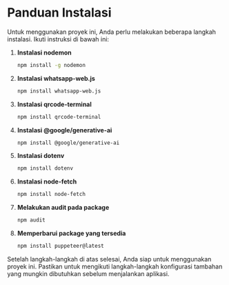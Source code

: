 # Panduan Instalasi

Untuk menggunakan proyek ini, Anda perlu melakukan beberapa langkah instalasi. Ikuti instruksi di bawah ini:

1. **Instalasi nodemon**
   ```bash
   npm install -g nodemon
   ```

2. **Instalasi whatsapp-web.js**
   ```bash
   npm install whatsapp-web.js
   ```

3. **Instalasi qrcode-terminal**
   ```bash
   npm install qrcode-terminal
   ```

4. **Instalasi @google/generative-ai**
   ```bash
   npm install @google/generative-ai
   ```

5. **Instalasi dotenv**
   ```bash
   npm install dotenv
   ```

6. **Instalasi node-fetch**
   ```bash
   npm install node-fetch
   ```

7. **Melakukan audit pada package**
   ```bash
   npm audit
   ```

8. **Memperbarui package yang tersedia**
   ```bash
   npm install puppeteer@latest
   ```

Setelah langkah-langkah di atas selesai, Anda siap untuk menggunakan proyek ini. Pastikan untuk mengikuti langkah-langkah konfigurasi tambahan yang mungkin dibutuhkan sebelum menjalankan aplikasi.

